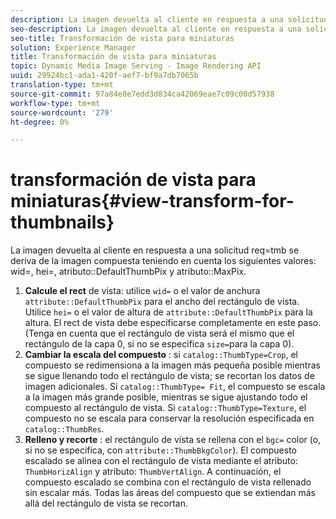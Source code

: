 ```yaml
---
description: La imagen devuelta al cliente en respuesta a una solicitud req=tmb se deriva de la imagen compuesta teniendo en cuenta los siguientes valores wid=, hei=, attribute DefaultThumbPix y attribute MaxPix.
seo-description: La imagen devuelta al cliente en respuesta a una solicitud req=tmb se deriva de la imagen compuesta teniendo en cuenta los siguientes valores wid=, hei=, attribute DefaultThumbPix y attribute MaxPix.
seo-title: Transformación de vista para miniaturas
solution: Experience Manager
title: Transformación de vista para miniaturas
topic: Dynamic Media Image Serving - Image Rendering API
uuid: 29924bc1-ada1-420f-aef7-bf9a7db7065b
translation-type: tm+mt
source-git-commit: 97a84e8e7edd3d834ca42069eae7c09c00d57938
workflow-type: tm+mt
source-wordcount: '279'
ht-degree: 0%

---
```



# transformación de vista para miniaturas{#view-transform-for-thumbnails}

La imagen devuelta al cliente en respuesta a una solicitud req=tmb se deriva de la imagen compuesta teniendo en cuenta los siguientes valores: wid=, hei=, atributo::DefaultThumbPix y atributo::MaxPix.

1. **Calcule el rect**  de vista: utilice  `wid=` o el valor de anchura  `attribute::DefaultThumbPix` para el ancho del rectángulo de vista. Utilice `hei=` o el valor de altura de `attribute::DefaultThumbPix` para la altura. El rect de vista debe especificarse completamente en este paso. (Tenga en cuenta que el rectángulo de vista será el mismo que el rectángulo de la capa 0, si no se especifica `size=`para la capa 0).
1. **Cambiar la escala del compuesto** : si  `catalog::ThumbType=Crop`, el compuesto se redimensiona a la imagen más pequeña posible mientras se sigue llenando todo el rectángulo de vista; se recortan los datos de imagen adicionales. Si `catalog::ThumbType= Fit`, el compuesto se escala a la imagen más grande posible, mientras se sigue ajustando todo el compuesto al rectángulo de vista. Si `catalog::ThumbType=Texture`, el compuesto no se escala para conservar la resolución especificada en `catalog::ThumbRes`.
1. **Relleno y recorte** : el rectángulo de vista se rellena con el  `bgc=` color (o, si no se especifica, con  `attribute::ThumbBkgColor`). El compuesto escalado se alinea con el rectángulo de vista mediante el atributo: `ThumbHorizAlign` y atributo: `ThumbVertAlign`. A continuación, el compuesto escalado se combina con el rectángulo de vista rellenado sin escalar más. Todas las áreas del compuesto que se extiendan más allá del rectángulo de vista se recortan.

